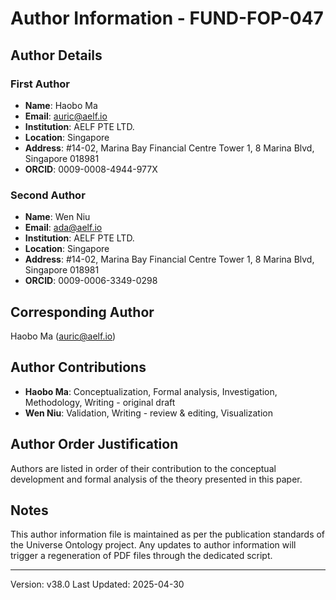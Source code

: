 # Author Information - FUND-FOP-047

## Author Details

### First Author
- **Name**: Haobo Ma
- **Email**: auric@aelf.io
- **Institution**: AELF PTE LTD.
- **Location**: Singapore
- **Address**: #14-02, Marina Bay Financial Centre Tower 1, 8 Marina Blvd, Singapore 018981
- **ORCID**: 0009-0008-4944-977X

### Second Author
- **Name**: Wen Niu
- **Email**: ada@aelf.io
- **Institution**: AELF PTE LTD.
- **Location**: Singapore
- **Address**: #14-02, Marina Bay Financial Centre Tower 1, 8 Marina Blvd, Singapore 018981
- **ORCID**: 0009-0006-3349-0298

## Corresponding Author

Haobo Ma (auric@aelf.io)

## Author Contributions

- **Haobo Ma**: Conceptualization, Formal analysis, Investigation, Methodology, Writing - original draft
- **Wen Niu**: Validation, Writing - review & editing, Visualization

## Author Order Justification

Authors are listed in order of their contribution to the conceptual development and formal analysis of the theory presented in this paper.

## Notes

This author information file is maintained as per the publication standards of the Universe Ontology project. Any updates to author information will trigger a regeneration of PDF files through the dedicated script.

---

Version: v38.0
Last Updated: 2025-04-30 